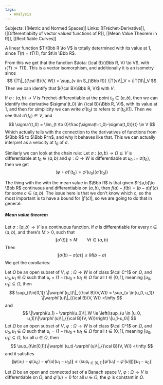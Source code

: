 ```yaml
---
tags:
  - Analysis
---
```

Subjects: [[Metric and Normed Spaces]]
Links: [[Fréchet-Derivative]], [[Differentiabilty of vector valued functions of R]], [[Mean Value Theorem in R]], [[Rectifiable Curves]]

A linear function $T:\Bbb R \to V$ is totally determined with its value at $1$, since $T(t) = tT(1)$, for $t\in \Bbb R$.

From this we get that the function $\iota: {\cal B}(\Bbb R, V) \to V$, with $\iota(T) := T(1)$. This is a vector isomorphism, and additionally it is an isometry since 
$$
\|T\|_{{\cal B}(V, W)} = \sup_{v \in S_{\Bbb R}} \|T(v)\|_V = \|T(1)\|_V
$$
Then we can identify that ${\cal B}(\Bbb R, V)$ with $V$. 

If $\sigma:(a, b) \to V$ is Fréchet-differentiable at the point $t_0 \in (a,b)$, then we can identify the derivative $\sigma'(t_0) \in {\cal B}(\Bbb R, V)$, with its value at $1$, and then for simplicity we can write $\sigma'(t_0)$ to refers to $\sigma'(t_0)(1)$. Then we see that $\sigma'(t_0)\in V$, and 
$$
\sigma'(t_0) = \lim_{t \to 0}\frac{\sigma(t+t_0)-\sigma(t_0)}{t} \in V
$$
Which actually tells with the connection to the derivatives of functions from $\Bbb R$ to $\Bbb R^n$, and why it behaves like that. This we can actually interpret as a velocity at $t_0$ of $\sigma$.

Similarly we can look at the chain rule:
Let $\sigma:(a,b) \to \Omega \subseteq V$ is differentiable at $t_0\in (a,b)$ and $\varphi:\Omega \to W$ is differentiable at $u_0 := \sigma(t_0)$, then we get
$$
(\varphi\circ \sigma)'(t_0) = \varphi'(u_0) (\sigma'(t_0)) 
$$

The thing with the with the mean value in $\Bbb R$ is that given $f:[a,b]\to \Bbb R$ continuous and differentiable on $(a,b)$, then $f(a)-f(b) = (b-a)f'(c)$ for some $c\in(a,b)$. The issue here is that we don't know which $c$, so the most important is to have a bound for $|f'(c)|$, so we are going to do that in general:
##### Mean value theorem
Let $\sigma: [a,b]\to V$ is a continuous function. If $\sigma$ is differentiable for every $t\in(a,b)$, and there's $M>0$, such that
$$
\|\sigma'(t)\|\le M \qquad \forall t\in (a,b)
$$
Then 
$$
\|\sigma(b) -\sigma(a)\| \le M(b-a)
$$
We get the corollaries:

Let $\Omega$ be an open subset of $V$, $\varphi:\Omega \to W$ is of class $\cal C^1$ on $\Omega$, and $u_0, u_1 \in \Omega$ such that $u_t = (1-t)u_0 + tu_1 \in \Omega$ for all $t \in [0,1]$, meaning $[u_0, u_1]\subseteq \Omega$, then
$$
\sup_{t\in[0,1]} \|\varphi'(u_t)\|_{{\cal B}(V,W)} = \sup_{u \in[u_0, u_1]} \|\varphi'(u)\|_{{\cal B}(V, W)} <\infty
$$
and
$$
\|\varphi(u_1) - \varphi(u_0)\|_W \le \left(\sup_{u \in [u_0, u_1]}\|\varphi'(u)\|_{{\cal B}(V, W)}\right) \|u_1-u_0\|
$$
Let $\Omega$ be an open subset of $V$, $\varphi:\Omega \to W$ is of class $\cal C^1$ on $\Omega$, and $u_0, u_1 \in \Omega$ such that $u_t = (1-t)u_0 + tu_1 \in \Omega$ for all $t \in [0,1]$, meaning $[u_0, u_1]\subseteq \Omega$, for all $u \in \Omega$, then
$$
\sup_{t\in[0,1]}\|\varphi'(u_t)-\varphi'(u)\|_{{\cal B}(V, W)} <\infty
$$
 and it satisfies
$$
 \|\varphi(u_1)-\varphi(u_0)-\varphi'(u)(u_1-u_0)\|\le \left(\sup_{t\in [0,1]}\|\varphi'(u_t)-\varphi'(u)\|\right)\|u_1-u_0\|
 $$

Let $\Omega$ be an open and connected set of a Banach space $V$, $\varphi:\Omega \to V$ is differentiable on $\Omega$, and $\varphi'(u) = 0$ for all $u\in \Omega$, the $\varphi$ is constant in $\Omega$. 